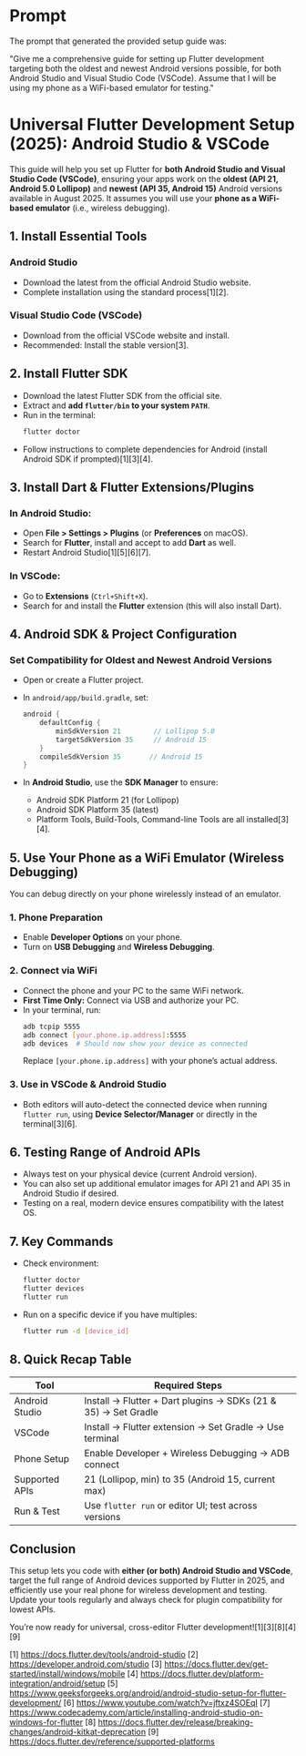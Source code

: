 # Prompt 

The prompt that generated the provided setup guide was:

"Give me a comprehensive guide for setting up Flutter development targeting both the oldest and newest Android versions possible, for both Android Studio and Visual Studio Code (VSCode). Assume that I will be using my phone as a WiFi-based emulator for testing."

# Universal Flutter Development Setup (2025): Android Studio & VSCode

This guide will help you set up Flutter for **both Android Studio and Visual Studio Code (VSCode)**, ensuring your apps work on the **oldest (API 21, Android 5.0 Lollipop)** and **newest (API 35, Android 15)** Android versions available in August 2025. It assumes you will use your **phone as a WiFi-based emulator** (i.e., wireless debugging).

## 1. Install Essential Tools

### Android Studio
- Download the latest from the official Android Studio website.
- Complete installation using the standard process[1][2].

### Visual Studio Code (VSCode)
- Download from the official VSCode website and install.
- Recommended: Install the stable version[3].

## 2. Install Flutter SDK

- Download the latest Flutter SDK from the official site.
- Extract and **add `flutter/bin` to your system `PATH`**.
- Run in the terminal:
  ```bash
  flutter doctor
  ```
- Follow instructions to complete dependencies for Android (install Android SDK if prompted)[1][3][4].

## 3. Install Dart & Flutter Extensions/Plugins

### In Android Studio:
- Open **File > Settings > Plugins** (or **Preferences** on macOS).
- Search for **Flutter**, install and accept to add **Dart** as well.
- Restart Android Studio[1][5][6][7].

### In VSCode:
- Go to **Extensions** (`Ctrl+Shift+X`).
- Search for and install the **Flutter** extension (this will also install Dart).

## 4. Android SDK & Project Configuration

### Set Compatibility for Oldest and Newest Android Versions

- Open or create a Flutter project.
- In `android/app/build.gradle`, set:
  ```groovy
  android {
      defaultConfig {
          minSdkVersion 21        // Lollipop 5.0
          targetSdkVersion 35     // Android 15
      }
      compileSdkVersion 35       // Android 15
  }
  ```


- In **Android Studio**, use the **SDK Manager** to ensure:
  - Android SDK Platform 21 (for Lollipop)
  - Android SDK Platform 35 (latest)
  - Platform Tools, Build-Tools, Command-line Tools are all installed[3][4].

## 5. Use Your Phone as a WiFi Emulator (Wireless Debugging)

You can debug directly on your phone wirelessly instead of an emulator.

### 1. Phone Preparation
- Enable **Developer Options** on your phone.
- Turn on **USB Debugging** and **Wireless Debugging**.

### 2. Connect via WiFi
- Connect the phone and your PC to the same WiFi network.
- **First Time Only:** Connect via USB and authorize your PC.
- In your terminal, run:
  ```bash
  adb tcpip 5555
  adb connect [your.phone.ip.address]:5555
  adb devices  # Should now show your device as connected
  ```
  Replace `[your.phone.ip.address]` with your phone’s actual address.

### 3. Use in VSCode & Android Studio
- Both editors will auto-detect the connected device when running `flutter run`, using **Device Selector/Manager** or directly in the terminal[3][6].

## 6. Testing Range of Android APIs

- Always test on your physical device (current Android version).
- You can also set up additional emulator images for API 21 and API 35 in Android Studio if desired.
- Testing on a real, modern device ensures compatibility with the latest OS.

## 7. Key Commands

- Check environment:
  ```bash
  flutter doctor
  flutter devices
  flutter run
  ```
- Run on a specific device if you have multiples:
  ```bash
  flutter run -d [device_id]
  ```

## 8. Quick Recap Table

| Tool            | Required Steps                                                   |
|-----------------|-----------------------------------------------------------------|
| Android Studio  | Install → Flutter + Dart plugins → SDKs (21 & 35) → Set Gradle  |
| VSCode          | Install → Flutter extension → Set Gradle → Use terminal         |
| Phone Setup     | Enable Developer + Wireless Debugging → ADB connect             |
| Supported APIs  | 21 (Lollipop, min) to 35 (Android 15, current max)              |
| Run & Test      | Use `flutter run` or editor UI; test across versions            |

## Conclusion

This setup lets you code with **either (or both) Android Studio and VSCode**, target the full range of Android devices supported by Flutter in 2025, and efficiently use your real phone for wireless development and testing. Update your tools regularly and always check for plugin compatibility for lowest APIs.

You’re now ready for universal, cross-editor Flutter development![1][3][8][4][9]

[1] https://docs.flutter.dev/tools/android-studio
[2] https://developer.android.com/studio
[3] https://docs.flutter.dev/get-started/install/windows/mobile
[4] https://docs.flutter.dev/platform-integration/android/setup
[5] https://www.geeksforgeeks.org/android/android-studio-setup-for-flutter-development/
[6] https://www.youtube.com/watch?v=jftxz4SOEqI
[7] https://www.codecademy.com/article/installing-android-studio-on-windows-for-flutter
[8] https://docs.flutter.dev/release/breaking-changes/android-kitkat-deprecation
[9] https://docs.flutter.dev/reference/supported-platforms
